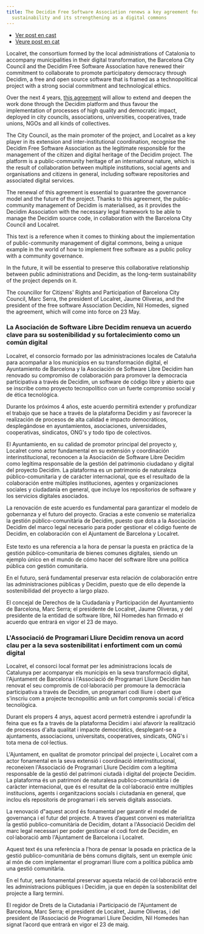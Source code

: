 ```yaml
---
title: The Decidim Free Software Association renews a key agreement for its
  sustainability and its strengthening as a digital commons
---
```

* [Ver post en cast](/blog/2023-05-19-la-asociacion-de-software-libre-decidim-renueva-un-acuerdo-clave-para-su-sostenibilidad-y-su-fortalecimiento-como-un-comun-digital/#cast)
* [V﻿eure post en cat](/blog/2023-05-19-la-asociacion-de-software-libre-decidim-renueva-un-acuerdo-clave-para-su-sostenibilidad-y-su-fortalecimiento-como-un-comun-digital/#cat)

Localret, the consortium formed by the local administrations of Catalonia to accompany municipalities in their digital transformation, the Barcelona City Council and the Decidim Free Software Association have renewed their commitment to collaborate to promote participatory democracy through Decidim, a free and open source software that is framed as a technopolitical project with a strong social commitment and technological ethics.

Over the next 4 years, [this agreement](https://meta.decidim.org/rails/active_storage/blobs/redirect/eyJfcmFpbHMiOnsibWVzc2FnZSI6IkJBaHBBa1VCIiwiZXhwIjpudWxsLCJwdXIiOiJibG9iX2lkIn19--add11d8a77ffa1d43477365142aafc448a2d906a/Conveni_Ajuntament_Localret_Decidim_ENGLISH_VERSION.pdf) will allow to extend and deepen the work done through the Decidim platform and thus favour the implementation of processes of high quality and democratic impact, deployed in city councils, associations, universities, cooperatives, trade unions, NGOs and all kinds of collectives. 

The City Council, as the main promoter of the project, and Localret as a key player in its extension and inter-institutional coordination, recognise the Decidim Free Software Association as the legitimate responsible for the management of the citizen and digital heritage of the Decidim project. The platform is a public-community heritage of an international nature, which is the result of collaboration between multiple institutions, social agents and organisations and citizens in general, including software repositories and associated digital services.

The renewal of this agreement is essential to guarantee the governance model and the future of the project. Thanks to this agreement, the public-community management of Decidim is materialised, as it provides the Decidim Association with the necessary legal framework to be able to manage the Decidim source code, in collaboration with the Barcelona City Council and Localret.

This text is a reference when it comes to thinking about the implementation of public-community management of digital commons, being a unique example in the world of how to implement free software as a public policy with a community governance.



In the future, it will be essential to preserve this collaborative relationship between public administrations and Decidim, as the long-term sustainability of the project depends on it.

The councillor for Citizens' Rights and Participation of Barcelona City Council, Marc Serra, the president of Localret, Jaume Oliveras, and the president of the free software Association Decidim, Nil Homedes, signed the agreement, which will come into force on 23 May.

### <a name="cast"></a>La Asociación de Software Libre Decidim renueva un acuerdo clave para su sostenibilidad y su fortalecimiento como un común digital

Localret, el consorcio formado por las administraciones locales de Cataluña para acompañar a los municipios en su transformación digital, el Ayuntamiento de Barcelona y la Asociación de Software Libre Decidim han renovado su compromiso de colaboración para promover la democracia participativa a través de Decidim, un software de código libre y abierto que se inscribe como proyecto tecnopolítico con un fuerte compromiso social y de ética tecnológica.

Durante los próximos 4 años, este acuerdo permitirá extender y profundizar el trabajo que se hace a través de la plataforma Decidim y así favorecer la realización de procesos de alta calidad e impacto democráticos, desplegándose en ayuntamientos, asociaciones, universidades, cooperativas, sindicatos, ONG's y todo tipo de colectivos. 

El Ayuntamiento, en su calidad de promotor principal del proyecto y, Localret como actor fundamental en su extensión y coordinación interinstitucional, reconocen a la Asociación de Software Libre Decidim como legítima responsable de la gestión del patrimonio ciudadano y digital del proyecto Decidim. La plataforma es un patrimonio de naturaleza público-comunitaria y de carácter internacional, que es el resultado de la colaboración entre múltiples instituciones, agentes y organizaciones sociales y ciudadanía en general, que incluye los repositorios de software y los servicios digitales asociados.

La renovación de este acuerdo es fundamental para garantizar el modelo de gobernanza y el futuro del proyecto. Gracias a este convenio se materializa la gestión público-comunitària de Decidim, puesto que dota a la Asociación Decidim del marco legal necesario para poder gestionar el código fuente de Decidim, en colaboración con el Ajuntament de Barcelona y Localret.\
\
Este texto es una referencia a la hora de pensar la puesta en práctica de la gestión público-comunitaria de bienes comunes digitales, siendo un ejemplo único en el mundo de cómo hacer del software libre una política pública con gestión comunitaria. 

En el futuro, será fundamental preservar esta relación de colaboración entre las administraciones públicas y Decidim, puesto que de ello depende la sostenibilidad del proyecto a largo plazo.

El concejal de Derechos de la Ciudadanía y Participación del Ayuntamiento de Barcelona, Marc Serra; el presidente de Localret, Jaume Oliveras, y del presidente de la entidad de software libre, Nil Homedes han firmado el acuerdo que entrará en vigor el 23 de mayo.

### <a name="cat"></a>L'Associació de Programari Lliure Decidim renova un acord clau per a la seva sostenibilitat i enfortiment com un comú digital

Localret, el consorci local format per les administracions locals de Catalunya per acompanyar els municipis en la seva transformació digital, l'Ajuntament de Barcelona i l'Associació de Programari Lliure Decidim han renovat el seu compromís de col·laboració per promoure la democràcia participativa a través de Decidim, un programari codi lliure i obert que s'inscriu com a projecte tecnopolític amb un fort compromís social i d'ètica tecnològica.



Durant els propers 4 anys, aquest acord permetrà estendre i aprofundir la feina que es fa a través de la plataforma Decidim i així afavorir la realització de processos d'alta qualitat i impacte democràtics, desplegant-se a ajuntaments, associacions, universitats, cooperatives, sindicats, ONG's i tota mena de col·lectius.

L'Ajuntament, en qualitat de promotor principal del projecte i, Localret com a actor fonamental en la seva extensió i coordinació interinstitucional, reconeixen l'Associació de Programari Lliure Decidim com a legítima responsable de la gestió del patrimoni ciutadà i digital del projecte Decidim. La plataforma és un patrimoni de naturalesa publico-comunitària i de caràcter internacional, que és el resultat de la col·laboració entre múltiples institucions, agents i organitzacions socials i ciutadania en general, que inclou els repositoris de programari i els serveis digitals associats.



La renovació d‟aquest acord és fonamental per garantir el model de governança i el futur del projecte. A traves d’aquest conveni es materialitza la gestió publico-comunitària de Decidim, dotant a l'Associació Decidim del marc legal necessari per poder gestionar el codi font de Decidim, en col·laboració amb l'Ajuntament de Barcelona i Localret.

Aquest text és una referència a l'hora de pensar la posada en pràctica de la gestió publico-comunitària de béns comuns digitals, sent un exemple únic al món de com implementar el programari lliure com a política pública amb una gestió comunitària.

En el futur, serà fonamental preservar aquesta relació de col·laboració entre les administracions públiques i Decidim, ja que en depèn la sostenibilitat del projecte a llarg termini.

El regidor de Drets de la Ciutadania i Participació de l'Ajuntament de Barcelona, Marc Serra; el president de Localret, Jaume Oliveras, i del president de l’Associació de Programari Lliure Decidim, Nil Homedes han signat l’acord que entrarà en vigor el 23 de maig.